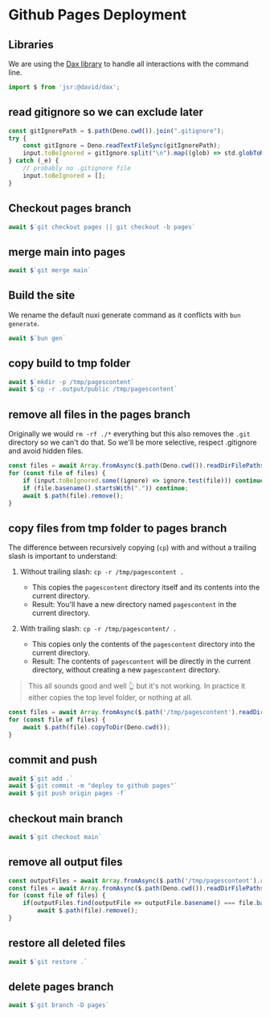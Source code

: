# Github Pages Deployment

## Libraries
We are using the [Dax library](https://jsr.io/@david/dax#shell) to handle all interactions with the command line.
```ts
import $ from 'jsr:@david/dax';
```

## read gitignore so we can exclude later
```ts
const gitIgnorePath = $.path(Deno.cwd()).join(".gitignore");
try {
    const gitIgnore = Deno.readTextFileSync(gitIgnorePath);
    input.toBeIgnored = gitIgnore.split("\n").map((glob) => std.globToRegExp(glob));
} catch (_e) {
    // probably no .gitignore file
    input.toBeIgnored = [];
}
```

## Checkout pages branch
```ts
await $`git checkout pages || git checkout -b pages`
```

## merge main into pages
```ts
await $`git merge main`
```

## Build the site
We rename the default nuxi generate command as it conflicts with `bun generate`.
```ts
await $`bun gen`
```

## copy build to tmp folder
```ts
await $`mkdir -p /tmp/pagescontent`
await $`cp -r .output/public /tmp/pagescontent`
```

## remove all files in the pages branch
Originally we would `rm -rf ./*` everything but this also removes the `.git` directory so we can't do that.
So we'll be more selective, respect .gitignore and avoid hidden files.
```ts
const files = await Array.fromAsync($.path(Deno.cwd()).readDirFilePaths());
for (const file of files) {
    if (input.toBeIgnored.some((ignore) => ignore.test(file))) continue;
    if (file.basename().startsWith(".")) continue;
    await $.path(file).remove();
}
```

## copy files from tmp folder to pages branch
The difference between recursively copying (`cp`) with and without a trailing slash is important to understand:

1. Without trailing slash: `cp -r /tmp/pagescontent .`
   - This copies the `pagescontent` directory itself and its contents into the current directory.
   - Result: You'll have a new directory named `pagescontent` in the current directory.

2. With trailing slash: `cp -r /tmp/pagescontent/ .`
   - This copies only the contents of the `pagescontent` directory into the current directory.
   - Result: The contents of `pagescontent` will be directly in the current directory, without creating a new `pagescontent` directory.

> This all sounds good and well 👆 but it's not working. In practice it either copies the top level folder, or nothing at all.

```ts
const files = await Array.fromAsync($.path('/tmp/pagescontent').readDirFilePaths());
for (const file of files) {
    await $.path(file).copyToDir(Deno.cwd());
}
```

## commit and push
```ts skip
await $`git add .`
await $`git commit -m "deploy to github pages"`
await $`git push origin pages -f`
```

## checkout main branch
```ts skip
await $`git checkout main`
```

## remove all output files
```ts
const outputFiles = await Array.fromAsync($.path('/tmp/pagescontent').readDirFilePaths());
const files = await Array.fromAsync($.path(Deno.cwd()).readDirFilePaths());
for (const file of files) {
    if(outputFiles.find(outputFile => outputFile.basename() === file.basename()))
        await $.path(file).remove();
}
```

## restore all deleted files
```ts skip
await $`git restore .`
```

## delete pages branch
```ts skip
await $`git branch -D pages`
```